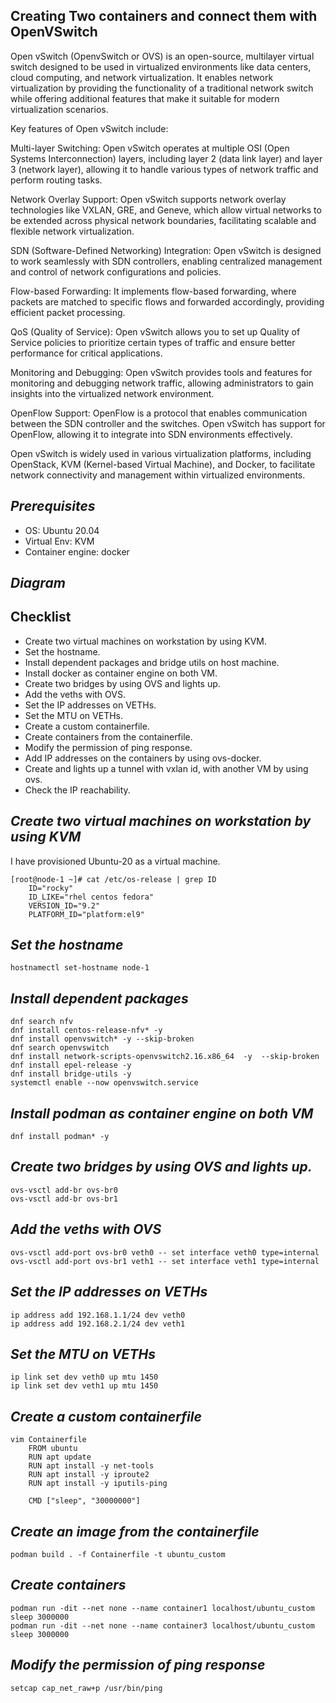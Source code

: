 ## Creating Two containers and connect them with OpenVSwitch


Open vSwitch (OpenvSwitch or OVS) is an open-source, multilayer virtual switch designed to be used in virtualized environments like data centers, cloud computing, and network virtualization. It enables network virtualization by providing the functionality of a traditional network switch while offering additional features that make it suitable for modern virtualization scenarios.

Key features of Open vSwitch include:

Multi-layer Switching: Open vSwitch operates at multiple OSI (Open Systems Interconnection) layers, including layer 2 (data link layer) and layer 3 (network layer), allowing it to handle various types of network traffic and perform routing tasks.

Network Overlay Support: Open vSwitch supports network overlay technologies like VXLAN, GRE, and Geneve, which allow virtual networks to be extended across physical network boundaries, facilitating scalable and flexible network virtualization.

SDN (Software-Defined Networking) Integration: Open vSwitch is designed to work seamlessly with SDN controllers, enabling centralized management and control of network configurations and policies.

Flow-based Forwarding: It implements flow-based forwarding, where packets are matched to specific flows and forwarded accordingly, providing efficient packet processing.

QoS (Quality of Service): Open vSwitch allows you to set up Quality of Service policies to prioritize certain types of traffic and ensure better performance for critical applications.

Monitoring and Debugging: Open vSwitch provides tools and features for monitoring and debugging network traffic, allowing administrators to gain insights into the virtualized network environment.

OpenFlow Support: OpenFlow is a protocol that enables communication between the SDN controller and the switches. Open vSwitch has support for OpenFlow, allowing it to integrate into SDN environments effectively.

Open vSwitch is widely used in various virtualization platforms, including OpenStack, KVM (Kernel-based Virtual Machine), and Docker, to facilitate network connectivity and management within virtualized environments.


## *Prerequisites* ##

- OS: Ubuntu 20.04
- Virtual Env: KVM
- Container engine: docker


## *Diagram* ##


## Checklist

- Create two virtual machines on workstation by using KVM.
- Set the hostname.
- Install dependent packages and bridge utils on host machine.
- Install docker as container engine on both VM.
- Create two bridges by using OVS and lights up.
- Add the veths with OVS.
- Set the IP addresses on VETHs.
- Set the MTU on VETHs.
- Create a custom containerfile.
- Create containers from the containerfile.
- Modify the permission of ping response.
- Add IP addresses on the containers by using ovs-docker.
- Create and lights up a tunnel with vxlan id, with another VM by using ovs.
- Check the IP reachability.


## *Create two virtual machines on workstation by using KVM* ##


I have provisioned Ubuntu-20 as a virtual machine.

```
[root@node-1 ~]# cat /etc/os-release | grep ID
    ID="rocky"
    ID_LIKE="rhel centos fedora"
    VERSION_ID="9.2"
    PLATFORM_ID="platform:el9"
```

## *Set the hostname* ##

```
hostnamectl set-hostname node-1

```

## *Install dependent packages* ##

```
dnf search nfv
dnf install centos-release-nfv* -y
dnf install openvswitch* -y --skip-broken
dnf search openvswitch
dnf install network-scripts-openvswitch2.16.x86_64  -y  --skip-broken
dnf install epel-release -y
dnf install bridge-utils -y
systemctl enable --now openvswitch.service
```

## *Install podman as container engine on both VM* ##

```
dnf install podman* -y
```

## *Create two bridges by using OVS and lights up.* ##

```
ovs-vsctl add-br ovs-br0
ovs-vsctl add-br ovs-br1
```

## *Add the veths with OVS* ##

```
ovs-vsctl add-port ovs-br0 veth0 -- set interface veth0 type=internal
ovs-vsctl add-port ovs-br1 veth1 -- set interface veth1 type=internal
```

## *Set the IP addresses on VETHs* ##

```
ip address add 192.168.1.1/24 dev veth0 
ip address add 192.168.2.1/24 dev veth1
```

## *Set the MTU on VETHs* ##

```
ip link set dev veth0 up mtu 1450
ip link set dev veth1 up mtu 1450
```

## *Create a custom containerfile* ##
```
vim Containerfile
    FROM ubuntu
    RUN apt update
    RUN apt install -y net-tools
    RUN apt install -y iproute2
    RUN apt install -y iputils-ping

    CMD ["sleep", "30000000"]
```

## *Create an image from the containerfile* ##

```
podman build . -f Containerfile -t ubuntu_custom
```

## *Create containers* ##

```
podman run -dit --net none --name container1 localhost/ubuntu_custom sleep 3000000
podman run -dit --net none --name container3 localhost/ubuntu_custom sleep 3000000
```

## *Modify the permission of ping response* ##

```
setcap cap_net_raw+p /usr/bin/ping
```

